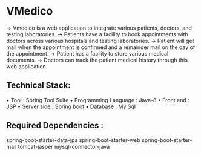 # VMedico

-> Vmedico is a web application to integrate various patients, doctors, and testing laboratories.
-> Patients have a facility to book appointments with doctors across various hospitals and testing laboratories.
-> Patient will get mail when the appointment is confirmed and a remainder mail on the day of the appointment.
-> Patient has a facility to store various medical documents.
-> Doctors can track the patient medical history through this web application.

## Technical Stack:
•	Tool					:  Spring Tool Suite
•	Programming Language	:  Java-8
•	Front end				: JSP
•	Server side			: Spring boot
•	Database				: My Sql

## Required Dependencies :
spring-boot-starter-data-jpa
spring-boot-starter-web
spring-boot-starter-mail
tomcat-jasper
mysql-connector-java





